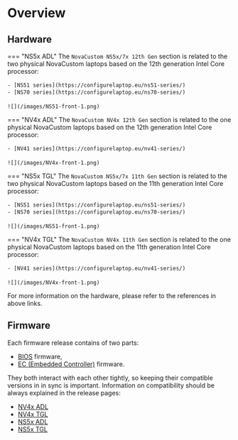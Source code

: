 # Overview

## Hardware

=== "NS5x ADL"
    The `NovaCustom NS5x/7x 12th Gen` section is related to the two physical
    NovaCustom laptops based on the 12th generation Intel Core processor:

    - [NS51 series](https://configurelaptop.eu/ns51-series/)
    - [NS70 series](https://configurelaptop.eu/ns70-series/)

    ![](/images/NS51-front-1.png)

=== "NV4x ADL"
    The `NovaCustom NV4x 12th Gen` section is related to the one physical
    NovaCustom laptops based on the 12th generation Intel Core processor:

    - [NV41 series](https://configurelaptop.eu/nv41-series/)

    ![](/images/NV4x-front-1.png)

=== "NS5x TGL"
    The `NovaCustom NS5x/7x 11th Gen` section is related to the two physical
    NovaCustom laptops based on the 11th generation Intel Core processor:

    - [NS51 series](https://configurelaptop.eu/ns51-series/)
    - [NS70 series](https://configurelaptop.eu/ns70-series/)

    ![](/images/NS51-front-1.png)

=== "NV4x TGL"
    The `NovaCustom NV4x 11th Gen` section is related to the one physical
    NovaCustom laptops based on the 11th generation Intel Core processor:

    - [NV41 series](https://configurelaptop.eu/nv41-series/)

    ![](/images/NV4x-front-1.png)

For more information on the hardware, please refer to the references in above
links.

## Firmware

Each firmware release contains of two parts:

- [BIOS](https://en.wikipedia.org/wiki/BIOS) firmware,
- [EC (Embedded Controller)](https://en.wikipedia.org/wiki/Embedded_controller)
  firmware.

They both interact with each other tightly, so keeping their compatible versions
in in sync is important. Information on compatibility should be always explained
in the release pages:

- [NV4x ADL](/variants/novacustom_nv4x_adl/releases/)
- [NV4x TGL](/variants/novacustom_nv4x_tgl/releases/)
- [NS5x ADL](/variants/novacustom_ns5x_adl/releases/)
- [NS5x TGL](/variants/novacustom_ns5x_tgl/releases/)
